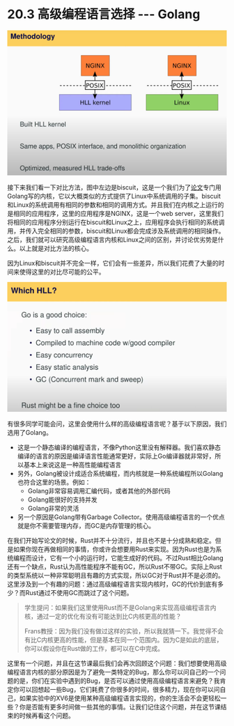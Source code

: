 # 20.3 高级编程语言选择 --- Golang

![](../.gitbook/assets/image%20%28483%29.png)

接下来我们看一下对比方法，图中左边是biscuit，这是一个我们为了[论文](https://pdos.csail.mit.edu/6.828/2020/readings/biscuit.pdf)专门用Golang写的内核，它以大概类似的方式提供了Linux中系统调用的子集。biscuit和Linux的系统调用有相同的参数和相同的调用方式。并且我们在内核之上运行的是相同的应用程序，这里的应用程序是NGINX，这是一个web server，这里我们将相同的应用程序分别运行在biscuit和Linux之上，应用程序会执行相同的系统调用，并传入完全相同的参数，biscuit和Linux都会完成涉及系统调用的相同操作。之后，我们就可以研究高级编程语言内核和Linux之间的区别，并讨论优劣势是什么。以上就是对比方法的核心。

因为Linux和biscuit并不完全一样，它们会有一些差异，所以我们花费了大量的时间来使得这里的对比尽可能的公平。

![](../.gitbook/assets/image%20%28486%29.png)

有很多同学可能会问，这里会使用什么样的高级编程语言呢？基于以下原因，我们选用了Golang。

* 这是一个静态编译的编程语言，不像Python这里没有解释器。我们喜欢静态编译的语言的原因是编译语言性能通常更好，实际上Go编译器就非常好，所以基本上来说这是一种高性能编程语言
* 另外，Golang被设计成适合系统编程，而内核就是一种系统编程所以Golang也符合这里的场景。例如：
  * Golang非常容易调用汇编代码，或者其他的外部代码
  * Golang能很好的支持并发
  * Golang非常的灵活
* 另一个原因是Golang带有Garbage Collector。使用高级编程语言的一个优点就是你不需要管理内存，而GC是内存管理的核心。

在我们开始写论文的时候，Rust并不十分流行，并且也不是十分成熟和稳定。但是如果你现在再做相同的事情，你或许会想要用Rust来实现。因为Rust也是为系统编程而设计，它有一个小的运行时，它能生成好的代码。不过Rust相比Golang还有一个缺点，Rust认为高性能程序不能有GC，所以Rust不带GC。实际上Rust的类型系统以一种非常聪明且有趣的方式实现，所以GC对于Rust并不是必须的。这里涉及到一个有趣的问题：通过高级编程语言实现内核时，GC的代价到底有多少？而Rust通过不使用GC而跳过了这个问题。

> 学生提问：如果我们这里使用Rust而不是Golang来实现高级编程语言内核，通过一定的优化有没有可能达到比C内核更高的性能？
>
> Frans教授：因为我们没有做过这样的实验，所以我就猜一下。我觉得不会有比C内核更高的性能，但是基本在同一个范围内。因为C是如此的底层，你可以假设你在Rust做的工作，都可以在C中完成。

这里有一个问题，并且在这节课最后我们会再次回顾这个问题：我们想要使用高级编程语言内核的部分原因是为了避免一类特定的Bug，那么你可以问自己的一个问题的是，你们在实验中遇到的Bug，是否可以通过使用高级编程语言来避免？我肯定你可以回想起一些Bug，它们耗费了你很多的时间，很多精力，现在你可以问自己，如果实验中的XV6是使用某种高级编程语言实现的，你的生活会不会更轻松一些？你是否能有更多时间做一些其他的事情。让我们记住这个问题，并在这节课结束的时候再看这个问题。

